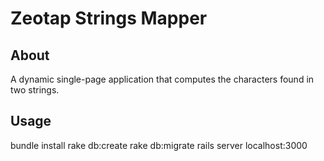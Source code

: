 # Zeotap Strings Mapper

## About

A dynamic single-page application that computes the characters found in two strings.

## Usage

bundle install
rake db:create
rake db:migrate
rails server
localhost:3000 
